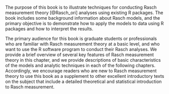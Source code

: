 The purpose of this book is to illustrate techniques for conducting Rasch measurement theory [@Rasch_ori] analyses using existing R packages. The book includes some background information about Rasch models, and the primary objective is to demonstrate how to apply the models to data using R packages and how to interpret the results.

  The primary audience for this book is graduate students or professionals who are familiar with Rasch measurement theory at a basic level, and who want to use the R software program to conduct their Rasch analyses. We provide a brief overview of several key features of Rasch measurement theory in this chapter, and we provide descriptions of basic characteristics of the models and analytic techniques in each of the following chapters. Accordingly, we encourage readers who are new to Rasch measurement theory to use this book as a supplement to other excellent introductory texts on the subject that include a detailed theoretical and statistical introduction to Rasch measurement. 

